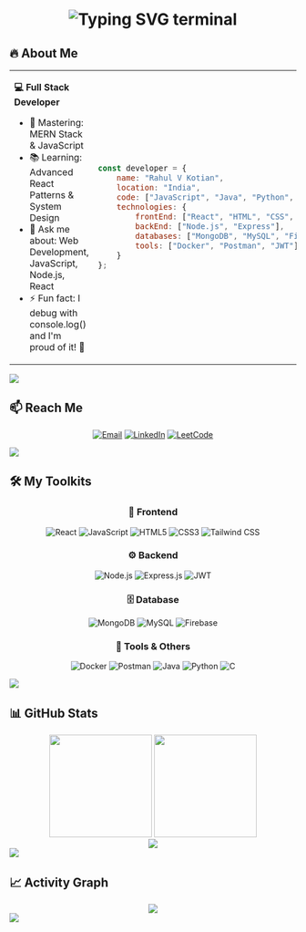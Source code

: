 <h1 align="center">
  <img src="https://readme-typing-svg.herokuapp.com?font=Courier+New&size=18&pause=1000&color=00FF00&center=true&vCenter=true&width=600&lines=$+./hello_visitor.sh;Initializing+MERN+Stack+Protocol...;Connected+%E2%9C%85;Welcome+to+my+codebase+%F0%9F%91%A8%E2%80%8D%F0%9F%92%BB" alt="Typing SVG terminal" />
</h1>

## 🔥 About Me

<table>
<tr><td>

**💻 Full Stack Developer**
- 🎯 Mastering: MERN Stack & JavaScript
- 📚 Learning: Advanced React Patterns & System Design
- 💬 Ask me about: Web Development, JavaScript, Node.js, React
- ⚡ Fun fact: I debug with console.log() and I'm proud of it! 🐛

</td><td>

```javascript
const developer = {
    name: "Rahul V Kotian",
    location: "India",
    code: ["JavaScript", "Java", "Python", "C"],
    technologies: {
        frontEnd: ["React", "HTML", "CSS", "Tailwind"],
        backEnd: ["Node.js", "Express"],
        databases: ["MongoDB", "MySQL", "Firebase"],
        tools: ["Docker", "Postman", "JWT"]
    }
};
```

</td></tr>
</table>

<img src="https://user-images.githubusercontent.com/73097560/115834477-dbab4500-a447-11eb-908a-139a6edaec5c.gif">

## 📫 Reach Me

<div align="center">
  
  [![Email](https://img.shields.io/badge/Email-D14836?style=for-the-badge&logo=gmail&logoColor=white)](mailto:rahulvk2002@gmail.com)
  [![LinkedIn](https://img.shields.io/badge/LinkedIn-0077B5?style=for-the-badge&logo=linkedin&logoColor=white)](https://www.linkedin.com/in/rahul-v-kotian-5644481b8/)
  [![LeetCode](https://img.shields.io/badge/LeetCode-FFA116?style=for-the-badge&logo=leetcode&logoColor=black)](https://leetcode.com/u/rvk2k2/)

</div>

<img src="https://user-images.githubusercontent.com/73097560/115834477-dbab4500-a447-11eb-908a-139a6edaec5c.gif">

## 🛠️ My Toolkits

<div align="center">

### 🎯 Frontend
![React](https://img.shields.io/badge/React-20232A?style=for-the-badge&logo=react&logoColor=61DAFB)
![JavaScript](https://img.shields.io/badge/JavaScript-F7DF1E?style=for-the-badge&logo=javascript&logoColor=black)
![HTML5](https://img.shields.io/badge/HTML5-E34F26?style=for-the-badge&logo=html5&logoColor=white)
![CSS3](https://img.shields.io/badge/CSS3-1572B6?style=for-the-badge&logo=css3&logoColor=white)
![Tailwind CSS](https://img.shields.io/badge/Tailwind_CSS-38B2AC?style=for-the-badge&logo=tailwind-css&logoColor=white)

### ⚙️ Backend
![Node.js](https://img.shields.io/badge/Node.js-43853D?style=for-the-badge&logo=node.js&logoColor=white)
![Express.js](https://img.shields.io/badge/Express.js-404D59?style=for-the-badge&logo=express&logoColor=white)
![JWT](https://img.shields.io/badge/JWT-000000?style=for-the-badge&logo=json-web-tokens&logoColor=white)

### 🗄️ Database
![MongoDB](https://img.shields.io/badge/MongoDB-4EA94B?style=for-the-badge&logo=mongodb&logoColor=white)
![MySQL](https://img.shields.io/badge/MySQL-005C84?style=for-the-badge&logo=mysql&logoColor=white)
![Firebase](https://img.shields.io/badge/Firebase-039BE5?style=for-the-badge&logo=Firebase&logoColor=white)

### 🔧 Tools & Others
![Docker](https://img.shields.io/badge/Docker-2496ED?style=for-the-badge&logo=docker&logoColor=white)
![Postman](https://img.shields.io/badge/Postman-FF6C37?style=for-the-badge&logo=postman&logoColor=white)
![Java](https://img.shields.io/badge/Java-ED8B00?style=for-the-badge&logo=java&logoColor=white)
![Python](https://img.shields.io/badge/Python-3776AB?style=for-the-badge&logo=python&logoColor=white)
![C](https://img.shields.io/badge/C-00599C?style=for-the-badge&logo=c&logoColor=white)

</div>

<img src="https://user-images.githubusercontent.com/73097560/115834477-dbab4500-a447-11eb-908a-139a6edaec5c.gif">

## 📊 GitHub Stats

<div align="center">
<img height="180em" src="https://github-readme-stats.vercel.app/api?username=rvk2k2&show_icons=true&theme=radical&hide_border=true&count_private=true"/>
<img height="180em" src="https://github-readme-stats.vercel.app/api/top-langs/?username=rvk2k2&layout=compact&theme=radical&hide_border=true"/>
</div>

<div align="center">
<img src="https://github-readme-streak-stats.herokuapp.com/?user=rvk2k2&theme=radical&hide_border=true"/>
</div>

<img src="https://user-images.githubusercontent.com/73097560/115834477-dbab4500-a447-11eb-908a-139a6edaec5c.gif">

## 📈 Activity Graph

<div align="center">
<img src="https://github-readme-activity-graph.vercel.app/graph?username=rvk2k2&theme=redical&hide_border=true"/>
</div>

<img src="https://user-images.githubusercontent.com/73097560/115834477-dbab4500-a447-11eb-908a-139a6edaec5c.gif">
